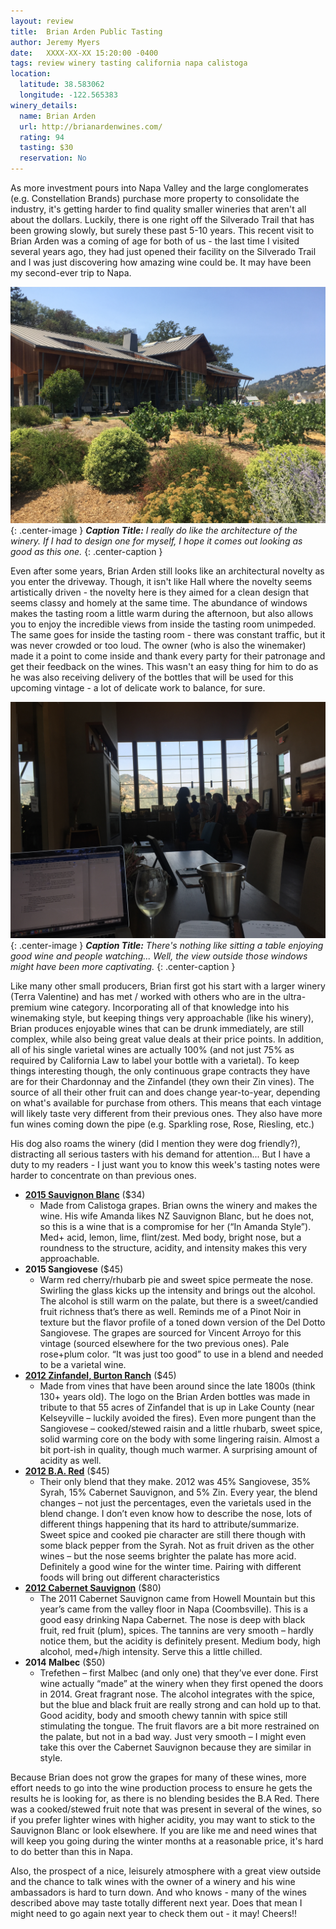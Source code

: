 ```yaml
---
layout: review
title:  Brian Arden Public Tasting
author: Jeremy Myers
date:   XXXX-XX-XX 15:20:00 -0400
tags: review winery tasting california napa calistoga
location:
  latitude: 38.583062
  longitude: -122.565383
winery_details:
  name: Brian Arden
  url: http://brianardenwines.com/
  rating: 94
  tasting: $30
  reservation: No
---
```

As more investment pours into Napa Valley and the large conglomerates (e.g. Constellation Brands) purchase more property to consolidate the industry, it's getting harder to find quality smaller wineries that aren't all about the dollars.  Luckily, there is one right off the Silverado Trail that has been growing slowly, but surely these past 5-10 years.  This recent visit to Brian Arden was a coming of age for both of us - the last time I visited several years ago, they had just opened their facility on the Silverado Trail and I was just discovering how amazing wine could be.  It may have been my second-ever trip to Napa.  

![](/assets/brian-arden/1.jpg "beautiful winery"){: .center-image }
***Caption Title:*** *I really do like the architecture of the winery.  If I had to design one for myself, I hope it comes out looking as good as this one.*
{: .center-caption }

Even after some years, Brian Arden still looks like an architectural novelty as you enter the driveway.  Though, it isn't like Hall where the novelty seems artistically driven - the novelty here is they aimed for a clean design that seems classy and homely at the same time.  The abundance of windows makes the tasting room a little warm during the afternoon, but also allows you to enjoy the incredible views from inside the tasting room unimpeded.  The same goes for inside the tasting room - there was constant traffic, but it was never crowded or too loud.  The owner (who is also the winemaker) made it a point to come inside and thank every party for their patronage and get their feedback on the wines.  This wasn't an easy thing for him to do as he was also receiving delivery of the bottles that will be used for this upcoming vintage - a lot of delicate work to balance, for sure.  

![](/assets/brian-arden/2.jpg "peaceful tasting"){: .center-image }
***Caption Title:*** *There's nothing like sitting a table enjoying good wine and people watching...  Well, the view outside those windows might have been more captivating.*
{: .center-caption }

Like many other small producers, Brian first got his start with a larger winery (Terra Valentine) and has met / worked with others who are in the ultra-premium wine category.  Incorporating all of that knowledge into his winemaking style, but keeping things very approachable (like his winery), Brian produces enjoyable wines that can be drunk immediately, are still complex, while also being great value deals at their price points.  In addition, all of his single varietal wines are actually 100% (and not just 75% as required by California Law to label your bottle with a varietal).  To keep things interesting though, the only continuous grape contracts they have are for their Chardonnay and the Zinfandel (they own their Zin vines).  The source of all their other fruit can and does change year-to-year, depending on what's available for purchase from others.   This means that each vintage will likely taste very different from their previous ones.  They also have more fun wines coming down the pipe (e.g. Sparkling rose, Rose, Riesling, etc.)

His dog also roams the winery (did I mention they were dog friendly?), distracting all serious tasters with his demand for attention...  But I have a duty to my readers - I just want you to know this week's tasting notes were harder to concentrate on than previous ones.   

* [**2015 Sauvignon Blanc**](http://store.brianardenwines.com/product/2015-Sauvignon-Blanc) ($34)
  * Made from Calistoga grapes.  Brian owns the winery and makes the wine.  His wife Amanda likes NZ Sauvignon Blanc, but he does not, so this is a wine that is a compromise for her (“In Amanda Style”).  Med+ acid, lemon, lime, flint/zest.  Med body, bright nose, but a roundness to the structure, acidity, and intensity makes this very approachable.
* **2015 Sangiovese** ($45)
  * Warm red cherry/rhubarb pie and sweet spice permeate the nose.  Swirling the glass kicks up the intensity and brings out the alcohol.  The alcohol is still warm on the palate, but there is a sweet/candied fruit richness that’s there as well.  Reminds me of a Pinot Noir in texture but the flavor profile of a toned down version of the Del Dotto Sangiovese.  The grapes are sourced for Vincent Arroyo for this vintage (sourced elsewhere for the two previous ones).  Pale rose+plum color.  “It was just too good” to use in a blend and needed to be a varietal wine.
* [**2012 Zinfandel, Burton Ranch**](http://store.brianardenwines.com/product/2012ZinNV) ($45)
  * Made from vines that have been around since the late 1800s (think 130+ years old).  The logo on the Brian Arden bottles was made in tribute to that 55 acres of Zinfandel that is up in Lake County (near Kelseyville – luckily avoided the fires).  Even more pungent than the Sangiovese – cooked/stewed raisin and a little rhubarb, sweet spice, solid warming core on the body with some lingering raisin.  Almost a bit port-ish in quality, though much warmer.  A surprising amount of acidity as well.  
* [**2012 B.A. Red**](http://store.brianardenwines.com/product/2012BARED) ($45)
  * Their only blend that they make.  2012 was 45% Sangiovese, 35% Syrah, 15% Cabernet Sauvignon, and 5% Zin.  Every year, the blend changes – not just the percentages, even the varietals used in the blend change.  I don’t even know how to describe the nose, lots of different things happening that its hard to attribute/summarize.  Sweet spice and cooked pie character are still there though with some black pepper from the Syrah.  Not as fruit driven as the other wines – but the nose seems brighter the palate has more acid.  Definitely a good wine for the winter time.  Pairing with different foods will bring out different characteristics
* [**2012 Cabernet Sauvignon**](http://store.brianardenwines.com/product/2012-Cabernet-Sauvignon) ($80)
  * The 2011 Cabernet Sauvignon came from Howell Mountain but this year’s came from the valley floor in Napa (Coombsville).  This is a good easy drinking Napa Cabernet.  The nose is deep with black fruit, red fruit (plum), spices.  The tannins are very smooth – hardly notice them, but the acidity is definitely present.  Medium body, high alcohol, med+/high intensity.  Serve this a little chilled.
* **2014 Malbec** ($50)
  * Trefethen – first Malbec (and only one) that they’ve ever done.  First wine actually “made” at the winery when they first opened the doors in 2014.  Great fragrant nose.  The alcohol integrates with the spice, but the blue and black fruit are really strong and can hold up to that.  Good acidity, body and smooth chewy tannin with spice still stimulating the tongue.  The fruit flavors are a bit more restrained on the palate, but not in a bad way.  Just very smooth – I might even take this over the Cabernet Sauvignon because they are similar in style.  

Because Brian does not grow the grapes for many of these wines, more effort needs to go into the wine production process to ensure he gets the results he is looking for, as there is no blending besides the B.A Red.  There was a cooked/stewed fruit note that was present in several of the wines, so if you prefer lighter wines with higher acidity, you may want to stick to the Sauvignon Blanc or look elsewhere.  If you are like me and need wines that will keep you going during the winter months at a reasonable price, it's hard to do better than this in Napa. 

Also, the prospect of a nice, leisurely atmosphere with a great view outside and the chance to talk wines with the owner of a winery and his wine ambassadors is hard to turn down.  And who knows - many of the wines described above may taste totally different next year.  Does that mean I might need to go again next year to check them out - it may!  Cheers!!
